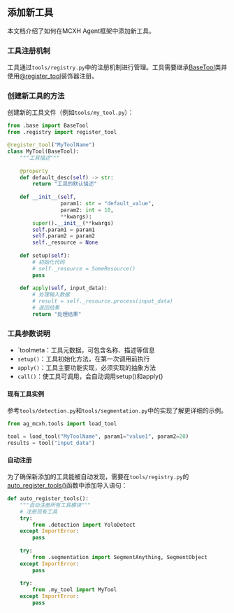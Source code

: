 ## 添加新工具

本文档介绍了如何在MCXH Agent框架中添加新工具。

### 工具注册机制

工具通过`tools/registry.py`中的注册机制进行管理。工具需要继承[BaseTool](base.py#L3-L31)类并使用[@register_tool](registry.py#L7-L13)装饰器注册。

### 创建新工具的方法
创建新的工具文件（例如`tools/my_tool.py`）：

```python
from .base import BaseTool
from .registry import register_tool

@register_tool("MyToolName")
class MyTool(BaseTool):
    """工具描述"""
    
    @property
    def default_desc(self) -> str:
        return "工具的默认描述"
    
    def __init__(self, 
                 param1: str = "default_value",
                 param2: int = 10,
                 **kwargs):
        super().__init__(**kwargs)
        self.param1 = param1
        self.param2 = param2
        self._resource = None
        
    def setup(self):
        # 初始化代码
        # self._resource = SomeResource()
        pass
    
    def apply(self, input_data):
        # 处理输入数据
        # result = self._resource.process(input_data)
        # 返回结果
        return "处理结果"
```
### 工具参数说明
- `toolmeta：工具元数据，可包含名称、描述等信息
- `setup()`：工具初始化方法，在第一次调用前执行
- `apply()`：工具主要功能实现，必须实现的抽象方法
- `call()`：使工具可调用，会自动调用setup()和apply()

#### 现有工具实例
参考`tools/detection.py`和`tools/segmentation.py`中的实现了解更详细的示例。
```python
from ag_mcxh.tools import load_tool

tool = load_tool("MyToolName", param1="value1", param2=20)
results = tool("input_data")
```

#### 自动注册
为了确保新添加的工具能被自动发现，需要在`tools/registry.py`的[auto_register_tools()](registry.py)函数中添加导入语句：
```python
def auto_register_tools():
    """自动注册所有工具模块"""
    # 注册现有工具
    try:
        from .detection import YoloDetect
    except ImportError:
        pass
        
    try:
        from .segmentation import SegmentAnything, SegmentObject
    except ImportError:
        pass
    
    try:
        from .my_tool import MyTool
    except ImportError:
        pass
```
